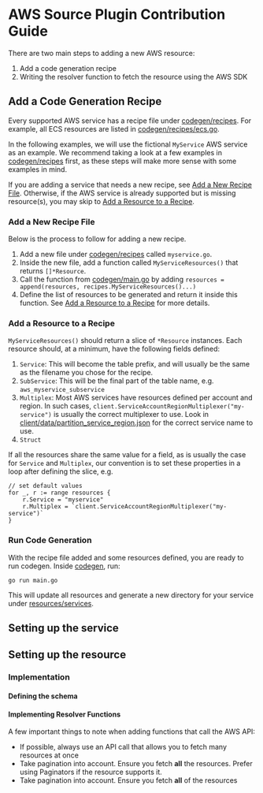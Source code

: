 # AWS Source Plugin Contribution Guide

There are two main steps to adding a new AWS resource:
 1. Add a code generation recipe 
 2. Writing the resolver function to fetch the resource using the AWS SDK

## Add a Code Generation Recipe

Every supported AWS service has a recipe file under [codegen/recipes](codegen/recipes). For example, all ECS resources
are listed in [codegen/recipes/ecs.go](codegen/recipes/ecs.go). 

In the following examples, we will use the fictional `MyService` AWS service as an example. We recommend 
taking a look at a few examples in [codegen/recipes](codegen/recipes) first, as these steps will make more sense with 
some examples in mind. 

If you are adding a service that needs a new recipe, see [Add a New Recipe File](#add-a-new-recipe-file). Otherwise, if
the AWS service is already supported but is missing resource(s), you may skip to [Add a Resource to a Recipe](#add-a-resource-to-a-recipe).

### Add a New Recipe File

Below is the process to follow for adding a new recipe. 

1. Add a new file under [codegen/recipes](codegen/recipes) called `myservice.go`.
2. Inside the new file, add a function called `MyServiceResources()` that returns `[]*Resource`.
3. Call the function from [codegen/main.go](codegen/main.go) by adding
   `resources = append(resources, recipes.MyServiceResources()...)`
4. Define the list of resources to be generated and return it inside this function. See
   [Add a Resource to a Recipe](#add-a-resource-to-a-recipe) for more details.

### Add a Resource to a Recipe

`MyServiceResources()` should return a slice of `*Resource` instances. Each resource should, at a minimum, have the 
following fields defined:
 1. `Service`: This will become the table prefix, and will usually be the same as the filename you chose for the recipe.
 2. `SubService`: This will be the final part of the table name, e.g. `aws_myservice_subservice`
 3. `Multiplex`: Most AWS services have resources defined per account and region. In such cases, 
     `client.ServiceAccountRegionMultiplexer("my-service")` is usually the correct multiplexer to use. Look in
     [client/data/partition_service_region.json](client/data/partition_service_region.json) for the correct service name
     to use.
 4. `Struct`

If all the resources share the same value for a field, as is usually the case for `Service` and `Multiplex`, our 
convention is to set these properties in a loop after defining the slice, e.g.

```
// set default values
for _, r := range resources {
    r.Service = "myservice"
    r.Multiplex = `client.ServiceAccountRegionMultiplexer("my-service")`
}
```

### Run Code Generation

With the recipe file added and some resources defined, you are ready to run codegen. Inside [codegen](codegen), run:

```shell
go run main.go
```

This will update all resources and generate a new directory for your service under [resources/services](resources/services).

## Setting up the service

## Setting up the resource

### Implementation

#### Defining the schema


#### Implementing Resolver Functions

A few important things to note when adding functions that call the AWS API:

- If possible, always use an API call that allows you to fetch many resources at once
- Take pagination into account. Ensure you fetch **all** the resources. Prefer using Paginators if the resource supports it.
- Take pagination into account. Ensure you fetch **all** of the resources
